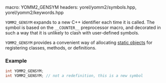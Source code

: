 macro: YOMM2_GENSYM
headers: yorel/yomm2/symbols.hpp, yorel/yomm2/keywords.hpp

`YOMM2_GENSYM` expands to a new C++ identifier each time it is called. The
symbol is based on the `__COUNTER__` preprocessor macro, and decorated in such a
way that it is unlikely to clash with user-defined symbols.

`YOMM2_GENSYM` provides a convenient way of allocating [static
objects](static_object.md) for registering classes, methods, or definitions.

### Example

```c++
int YOMM2_GENSYM;
int YOMM2_GENSYM; // not a redefinition, this is a new symbol
```

